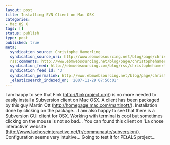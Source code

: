 ```yaml
---
layout: post
title: Installing SVN Client on Mac OSX
categories:
- Mac OS X
tags: []
status: publish
type: post
published: true
meta:
  syndication_source: Christophe Hamerling
  syndication_source_uri: http://www.ebmwebsourcing.net/blog/page/christophehamerling
  rss:comments: http://www.ebmwebsourcing.net/blog/page/christophehamerling?anchor=installing_svn_client_on_mac
  syndication_feed: http://ebmwebsourcing.com/blog/rss/christophehamerling
  syndication_feed_id: '3'
  syndication_permalink: http://www.ebmwebsourcing.net/blog/page/christophehamerling?entry=installing_svn_client_on_mac
  _elasticsearch_indexed_on: '2007-11-29 07:56:01'
---
```

   I am happy to see that Fink (http://finkproject.org/) is no more needed to easily install a Subversion client on Mac OSX. A client has been packaged by this guy Martin Ott (http://homepage.mac.com/martinott/).     Installation done by clicking on the package...          I am also happy to see that there is a Subversion GUI client for OSX. Working with terminal is cool but sometimes clicking on the mouse is not so bad...     You can found this client on 'La chose interactive' website (http://www.lachoseinteractive.net/fr/communaute/subversion/).       Configuration seems very intuitive... Going to test it for PEtALS project...      
